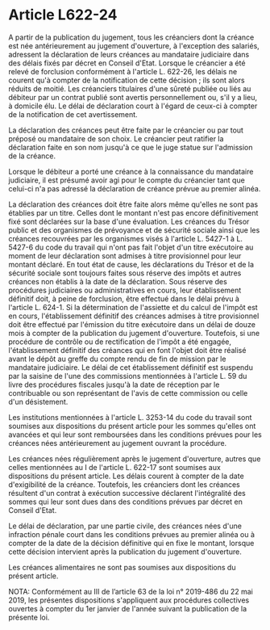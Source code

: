 # Article L622-24

A partir de la publication du jugement, tous les créanciers dont la créance est née antérieurement au jugement d'ouverture, à l'exception des salariés, adressent la déclaration de leurs créances au mandataire judiciaire dans des délais fixés par décret en Conseil d'Etat. Lorsque le créancier a été relevé de forclusion conformément à l'article L. 622-26, les délais ne courent qu'à compter de la notification de cette décision ; ils sont alors réduits de moitié. Les créanciers titulaires d'une sûreté publiée ou liés au débiteur par un contrat publié sont avertis personnellement ou, s'il y a lieu, à domicile élu. Le délai de déclaration court à l'égard de ceux-ci à compter de la notification de cet avertissement.

La déclaration des créances peut être faite par le créancier ou par tout préposé ou mandataire de son choix. Le créancier peut ratifier la déclaration faite en son nom jusqu'à ce que le juge statue sur l'admission de la créance.

Lorsque le débiteur a porté une créance à la connaissance du mandataire judiciaire, il est présumé avoir agi pour le compte du créancier tant que celui-ci n'a pas adressé la déclaration de créance prévue au premier alinéa.

La déclaration des créances doit être faite alors même qu'elles ne sont pas établies par un titre. Celles dont le montant n'est pas encore définitivement fixé sont déclarées sur la base d'une évaluation. Les créances du Trésor public et des organismes de prévoyance et de sécurité sociale ainsi que les créances recouvrées par les organismes visés à l'article L. 5427-1 à L. 5427-6 du code du travail qui n'ont pas fait l'objet d'un titre exécutoire au moment de leur déclaration sont admises à titre provisionnel pour leur montant déclaré. En tout état de cause, les déclarations du Trésor et de la sécurité sociale sont toujours faites sous réserve des impôts et autres créances non établis à la date de la déclaration. Sous réserve des procédures judiciaires ou administratives en cours, leur établissement définitif doit, à peine de forclusion, être effectué dans le délai prévu à l'article L. 624-1. Si la détermination de l'assiette et du calcul de l'impôt est en cours, l'établissement définitif des créances admises à titre provisionnel doit être effectué par l'émission du titre exécutoire dans un délai de douze mois à compter de la publication du jugement d'ouverture. Toutefois, si une procédure de contrôle ou de rectification de l'impôt a été engagée, l'établissement définitif des créances qui en font l'objet doit être réalisé avant le dépôt au greffe du compte rendu de fin de mission par le mandataire judiciaire. Le délai de cet établissement définitif est suspendu par la saisine de l'une des commissions mentionnées à l'article L. 59 du livre des procédures fiscales jusqu'à la date de réception par le contribuable ou son représentant de l'avis de cette commission ou celle d'un désistement.

Les institutions mentionnées à l'article L. 3253-14 du code du travail sont soumises aux dispositions du présent article pour les sommes qu'elles ont avancées et qui leur sont remboursées dans les conditions prévues pour les créances nées antérieurement au jugement ouvrant la procédure.

Les créances nées régulièrement après le jugement d'ouverture, autres que celles mentionnées au I de l'article L. 622-17 sont soumises aux dispositions du présent article. Les délais courent à compter de la date d'exigibilité de la créance. Toutefois, les créanciers dont les créances résultent d'un contrat à exécution successive déclarent l'intégralité des sommes qui leur sont dues dans des conditions prévues par décret en Conseil d'Etat.

Le délai de déclaration, par une partie civile, des créances nées d'une infraction pénale court dans les conditions prévues au premier alinéa ou à compter de la date de la décision définitive qui en fixe le montant, lorsque cette décision intervient après la publication du jugement d'ouverture.

Les créances alimentaires ne sont pas soumises aux dispositions du présent article.

NOTA:
Conformément au III de l’article 63 de la loi n° 2019-486 du 22 mai 2019, les présentes dispositions s'appliquent aux procédures collectives ouvertes à compter du 1er janvier de l'année suivant la publication de la présente loi.
